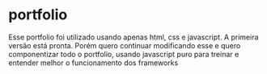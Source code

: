 # portfolio


Esse portfolio foi utilizado usando apenas html, css e javascript. A primeira versão está pronta. Porém quero continuar modificando esse e quero componentizar todo o portfolio, usando javascript puro para treinar e entender melhor o funcionamento dos frameworks
